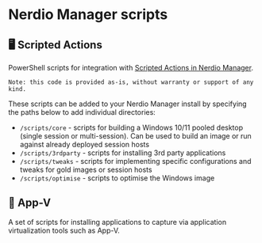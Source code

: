 # Nerdio Manager scripts

## 🖥️ Scripted Actions

PowerShell scripts for integration with [Scripted Actions in Nerdio Manager](https://nmehelp.getnerdio.com/hc/en-us/articles/26124327585421-Scripted-Actions-Overview).

    Note: this code is provided as-is, without warranty or support of any kind.

These scripts can be added to your Nerdio Manager install by specifying the paths below to add individual directories:

* `/scripts/core` - scripts for building a Windows 10/11 pooled desktop (single session or multi-session). Can be used to build an image or run against already deployed session hosts
* `/scripts/3rdparty` - scripts for installing 3rd party applications
* `/scripts/tweaks` - scripts for implementing specific configurations and tweaks for gold images or session hosts
* `/scripts/optimise` - scripts to optimise the Windows image

## 🧩 App-V

A set of scripts for installing applications to capture via application virtualization tools such as App-V.
